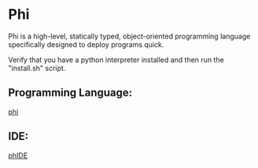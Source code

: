# Phi
Phi is a high-level, statically typed, object-oriented programming language specifically designed to deploy programs quick.

Verify that you have a python interpreter installed and then run the "install.sh" script.

## Programming Language:
[phi](#ProgrammingLanguage.MD)

## IDE:
[phIDE](phIDE.md)
